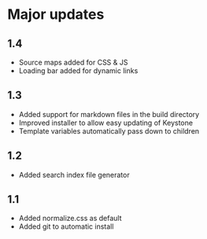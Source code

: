 # Major updates
## 1.4
- Source maps added for CSS & JS
- Loading bar added for dynamic links
## 1.3
- Added support for markdown files in the build directory
- Improved installer to allow easy updating of Keystone
- Template variables automatically pass down to children

## 1.2
- Added search index file generator

## 1.1 
- Added normalize.css as default
- Added git to automatic install